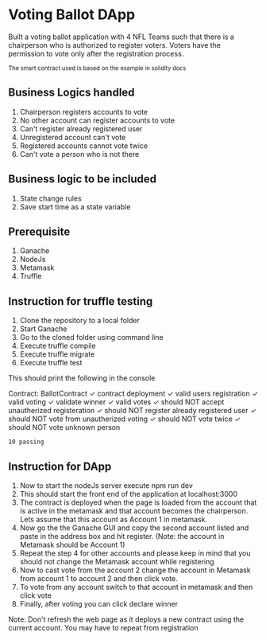 # Voting Ballot DApp

Built a voting ballot application with 4 NFL Teams such that there is a chairperson who is authorized to register voters. Voters have the permission to vote only after the registration process.

<small> The smart contract used is based on the example in solidity docs </small>


## Business Logics handled
1. Chairperson registers accounts to vote
2. No other account can register accounts to vote
3. Can't register already registered user
4. Unregistered account can't vote
5. Registered accounts cannot vote twice
6. Can't vote a person who is not there

## Business logic to be included 
1. State change rules
2. Save start time as a state variable

## Prerequisite
1. Ganache
2. NodeJs
3. Metamask
4. Truffle

## Instruction for truffle testing
1. Clone the repository to a local folder
2. Start Ganache 
3. Go to the cloned folder using command line
4. Execute truffle compile
5. Execute truffle migrate
6. Execute truffle test

This should print the following in the console

 Contract: BallotContract
    ✓ contract deployment
    ✓ valid users registration
    ✓ valid voting
    ✓ validate winner
    ✓ valid votes
    ✓ should NOT accept unautherized registeration
    ✓ should NOT register already registered user
    ✓ should NOT vote from unautherized voting
    ✓ should NOT vote twice
    ✓ should NOT vote unknown person

    10 passing


## Instruction for DApp

1. Now to start the nodeJs server execute npm run dev
2. This should start the front end of the application at localhost:3000
3. The contract is deployed when the page is loaded from the account that is active in the metamask and that account becomes the chairperson. Lets assume that this account as Account 1 in metamask.
4. Now go the the Ganache GUI and copy the second account listed and paste in the address box and hit register. (Note: the account in Metamask should be Account 1)
5. Repeat the step 4 for other accounts and please keep in mind that you should not change the Metamask account while registering
6. Now to cast vote from the account 2 change the account in Metamask from account 1 to account 2 and then click vote.
7. To vote from any account switch to that account in metamask and then click vote
8. Finally, after voting you can click declare winner

Note: Don't refresh the web page as it deploys a new contract using the current account. You may have to repeat from registration  







